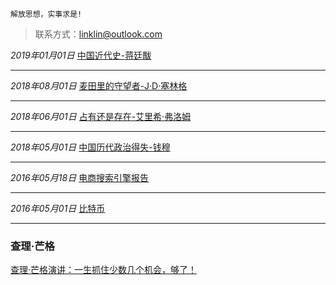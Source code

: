 ```
解放思想，实事求是!
```
>联系方式：<linklin@outlook.com>


*2019年01月01日* [中国近代史-蒋廷黻](/2019/中国近代史.md)

-----

*2018年08月01日* [麦田里的守望者-J·D·塞林格](/2018/麦田里的守望者.md)

-----

*2018年06月01日* [占有还是存在-艾里希·弗洛姆](/2018/占有还是存在.md)

-----

*2018年05月01日* [中国历代政治得失-钱穆](/2018/中国历代政治得失.md)

-----

*2016年05月18日* [电商搜索引擎报告](/2016/电商搜索引擎报告.md)

------

*2016年05月01日* [比特币](/2016/比特币.md)

------

### 查理·芒格

[查理·芒格演讲：一生抓住少数几个机会，够了！](/theme/查理·芒格演讲1.md)

